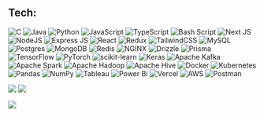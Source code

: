 <!--### Hi there 👋-->

<!--
**Tanay2804/Tanay2804** is a ✨ _special_ ✨ repository because its `README.md` (this file) appears on your GitHub profile.

Here are some ideas to get you started:

- 🔭 I’m currently working on ...
- 🌱 I’m currently learning ...
- 👯 I’m looking to collaborate on ...
- 🤔 I’m looking for help with ...
- 💬 Ask me about ...
- 📫 How to reach me: ...
- 😄 Pronouns: ...
- ⚡ Fun fact: ...
-->
## Tech:
![C](https://img.shields.io/badge/c-%2300599C.svg?style=for-the-badge) 
![Java](https://img.shields.io/badge/java-%23ED8B00.svg?style=for-the-badge&logo=java&logoColor=white) 
![Python](https://img.shields.io/badge/python-%23007ACC?style=for-the-badge&logo=python&logoColor=%23F7DF1E)
![JavaScript](https://img.shields.io/badge/javascript-black.svg?style=for-the-badge&logo=javascript&logoColor=%23F7DF1E) 
![TypeScript](https://img.shields.io/badge/typescript-%23007ACC.svg?style=for-the-badge&logo=typescript&logoColor=white) 
![Bash Script](https://img.shields.io/badge/bash_script-%23121011.svg?style=for-the-badge&logo=gnu-bash&logoColor=white)
![Next JS](https://img.shields.io/badge/Next%20JS-black?style=for-the-badge&logo=next.js&logoColor=white) 
![NodeJS](https://img.shields.io/badge/node.js-6DA55F?style=for-the-badge&logo=node.js&logoColor=white) 
![Express JS](https://img.shields.io/badge/Express-000000.svg?style=for-the-badge&logo=Express&logoColor=white) 
![React](https://img.shields.io/badge/react-%2320232a.svg?style=for-the-badge&logo=react&logoColor=%2361DAFB)
![Redux](https://img.shields.io/badge/redux-%23593d88.svg?style=for-the-badge&logo=redux&logoColor=white) 
![TailwindCSS](https://img.shields.io/badge/Tailwind%20CSS-06B6D4.svg?style=for-the-badge&logo=Tailwind-CSS&logoColor=white) 
![MySQL](https://img.shields.io/badge/mysql-%2300000f.svg?style=for-the-badge&logo=mysql&logoColor=white) 
![Postgres](https://img.shields.io/badge/postgres-%23316192.svg?style=for-the-badge&logo=postgresql&logoColor=white) 
![MongoDB](https://img.shields.io/badge/MongoDB-217346.svg?style=for-the-badge&logo=mongodb&logoColor=white)
![Redis](https://img.shields.io/badge/redis-%23DD0031.svg?style=for-the-badge&logo=redis&logoColor=white) 
![NGINX](https://img.shields.io/badge/nginx-%23009639.svg?style=for-the-badge&logo=nginx&logoColor=white)
![Drizzle](https://img.shields.io/badge/Drizzle-black.svg?style=for-the-badge&logo=Drizzle&logoColor=C5F74F)
![Prisma](https://img.shields.io/badge/Prisma-black?style=for-the-badge&logo=Prisma&logoColor=white)
![TensorFlow](https://img.shields.io/badge/TensorFlow-%23FF6F00.svg?style=for-the-badge&logo=TensorFlow&logoColor=white)
![PyTorch](https://img.shields.io/badge/PyTorch-%23EE4C2C.svg?style=for-the-badge&logo=PyTorch&logoColor=white) 
![scikit-learn](https://img.shields.io/badge/scikitlearn-F7931E.svg?style=for-the-badge&logo=scikit-learn&logoColor=white)
![Keras](https://img.shields.io/badge/Keras-%23D00000.svg?style=for-the-badge&logo=Keras&logoColor=white)
![Apache Kafka](https://img.shields.io/badge/Apache%20Kafka-000?style=for-the-badge&logo=apachekafka)
![Apache Spark](https://img.shields.io/badge/Apache%20Spark-blue?style=for-the-badge&logo=apachespark&logoColor=orange) 
![Apache Hadoop](https://img.shields.io/badge/Apache%20Hadoop-66CCFF?style=for-the-badge&logo=apachehadoop&logoColor=black) 
![Apache Hive](https://img.shields.io/badge/Apache%20Hive-FDEE21?style=for-the-badge&logo=apachehive&logoColor=black) 
![Docker](https://img.shields.io/badge/docker-2496ED.svg?style=for-the-badge&logo=docker&logoColor=white) 
![Kubernetes](https://img.shields.io/badge/kubernetes-%23326ce5.svg?style=for-the-badge&logo=kubernetes&logoColor=white)
![Pandas](https://img.shields.io/badge/pandas-%23150458.svg?style=for-the-badge&logo=pandas&logoColor=white) 
![NumPy](https://img.shields.io/badge/numpy-%23013243.svg?style=for-the-badge&logo=numpy&logoColor=white) 
![Tableau](https://img.shields.io/badge/Tableau-white?style=for-the-badge&logo=Tableau&logoColor=blue)
![Power Bi](https://img.shields.io/badge/power_bi-F2C811?style=for-the-badge&logo=powerbi&logoColor=black)
![Vercel](https://img.shields.io/badge/Vercel-000000.svg?style=for-the-badge&logo=Vercel&logoColor=white)
![AWS](https://img.shields.io/badge/Amazon%20Web%20Services-232F3E.svg?style=for-the-badge&logo=Amazon-Web-Services&logoColor=white)
![Postman](https://img.shields.io/badge/Postman-FF6C37.svg?style=for-the-badge&logo=Postman&logoColor=white)

<!--# 📊 GitHub Stats:
![](https://github-readme-stats.vercel.app/api?username=Tanay2804&theme=dark&hide_border=true&include_all_commits=false&count_private=false)<br/>
![](https://github-readme-streak-stats.herokuapp.com/?user=Tanay2804&theme=dark&hide_border=true)<br/>
-->
![](https://github-readme-stats.vercel.app/api/top-langs/?username=tanay2804&theme=dark&hide_border=true&include_all_commits=false&count_private=false&layout=compact)
![](https://quotes-github-readme.vercel.app/api?type=horizontal&theme=algolia)

[//]: <> (themes for random quotes:['tokyonight','algolia','chartreuse-dark'])
<!-- ### ✍️ Random Dev Quote-->
![](https://komarev.com/ghpvc/?username=tanay2804&abbreviated=true&style=flat-square)

